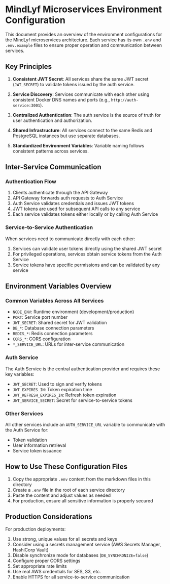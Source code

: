 # MindLyf Microservices Environment Configuration

This document provides an overview of the environment configurations for the MindLyf microservices architecture. Each service has its own `.env` and `.env.example` files to ensure proper operation and communication between services.

## Key Principles

1. **Consistent JWT Secret**: All services share the same JWT secret (`JWT_SECRET`) to validate tokens issued by the auth service.

2. **Service Discovery**: Services communicate with each other using consistent Docker DNS names and ports (e.g., `http://auth-service:3001`).

3. **Centralized Authentication**: The auth service is the source of truth for user authentication and authorization.

4. **Shared Infrastructure**: All services connect to the same Redis and PostgreSQL instances but use separate databases.

5. **Standardized Environment Variables**: Variable naming follows consistent patterns across services.

## Inter-Service Communication

### Authentication Flow

1. Clients authenticate through the API Gateway
2. API Gateway forwards auth requests to Auth Service
3. Auth Service validates credentials and issues JWT tokens
4. JWT tokens are used for subsequent API calls to any service
5. Each service validates tokens either locally or by calling Auth Service

### Service-to-Service Authentication

When services need to communicate directly with each other:

1. Services can validate user tokens directly using the shared JWT secret
2. For privileged operations, services obtain service tokens from the Auth Service
3. Service tokens have specific permissions and can be validated by any service

## Environment Variables Overview

### Common Variables Across All Services

- `NODE_ENV`: Runtime environment (development/production)
- `PORT`: Service port number
- `JWT_SECRET`: Shared secret for JWT validation
- `DB_*`: Database connection parameters
- `REDIS_*`: Redis connection parameters
- `CORS_*`: CORS configuration
- `*_SERVICE_URL`: URLs for inter-service communication

### Auth Service

The Auth Service is the central authentication provider and requires these key variables:

- `JWT_SECRET`: Used to sign and verify tokens
- `JWT_EXPIRES_IN`: Token expiration time
- `JWT_REFRESH_EXPIRES_IN`: Refresh token expiration
- `JWT_SERVICE_SECRET`: Secret for service-to-service tokens

### Other Services

All other services include an `AUTH_SERVICE_URL` variable to communicate with the Auth Service for:

- Token validation
- User information retrieval
- Service token issuance

## How to Use These Configuration Files

1. Copy the appropriate `.env` content from the markdown files in this directory
2. Create a `.env` file in the root of each service directory
3. Paste the content and adjust values as needed
4. For production, ensure all sensitive information is properly secured

## Production Considerations

For production deployments:

1. Use strong, unique values for all secrets and keys
2. Consider using a secrets management service (AWS Secrets Manager, HashiCorp Vault)
3. Disable synchronize mode for databases (`DB_SYNCHRONIZE=false`)
4. Configure proper CORS settings
5. Set appropriate rate limits
6. Use real AWS credentials for SES, S3, etc.
7. Enable HTTPS for all service-to-service communication 